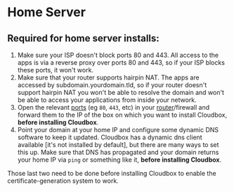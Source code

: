 # Home Server

## Required for home server installs: 

1. Make sure your ISP doesn't block ports 80 and 443.  All access to the apps is via a reverse proxy over ports 80 and 443, so if your ISP blocks these ports, it won't work. 
2. Make sure that your router supports hairpin NAT.  The apps are accessed by subdomain.yourdomain.tld, so if your router doesn't support hairpin NAT you won't be able to resolve the domain and won't be able to access your applications from inside your network. 
3. Open the relevant [ports](https://github.com/Cloudbox/Cloudbox/wiki/Reference%3A-Cloudbox-Ports) \(eg `80`, `443`, etc\) in your [router](https://portforward.com/router.htm)/firewall and forward them to the IP of the box on which you want to install Cloudbox, **before installing Cloudbox**. 
4. Point your domain at your home IP and configure some dynamic DNS software to keep it updated. Cloudbox has a dynamic dns client available \[it's not installed by default\], but there are many ways to set this up. Make sure that DNS has propagated and your domain returns your home IP via `ping` or something like it, **before installing Cloudbox**.

Those last two need to be done before installing Cloudbox to enable the certificate-generation system to work.

